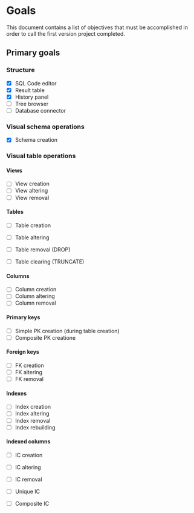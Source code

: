 # Goals
This document contains a list of objectives that must be accomplished in order to call the first version project completed.

## Primary goals

### Structure
- [x] SQL Code editor
- [x] Result table
- [x] History panel
- [ ] Tree browser
- [ ] Database connector

### Visual schema operations
- [x] Schema creation
  
### Visual table operations

#### Views
- [ ] View creation
- [ ] View altering
- [ ] View removal

#### Tables
- [ ] Table creation
- [ ] Table altering
- [ ] Table removal (DROP)
- [ ] Table clearing (TRUNCATE)


#### Columns

- [ ] Column creation
- [ ] Column altering
- [ ] Column removal

#### Primary keys
- [ ] Simple PK creation (during table creation)
- [ ] Composite PK creatione

#### Foreign keys

- [ ] FK creation
- [ ] FK altering
- [ ] FK removal

#### Indexes

- [ ] Index creation
- [ ] Index altering
- [ ] Index removal
- [ ] Index rebuilding
  
#### Indexed columns

- [ ] IC creation
- [ ] IC altering
- [ ] IC removal
- [ ] Unique IC
- [ ] Composite IC
  
